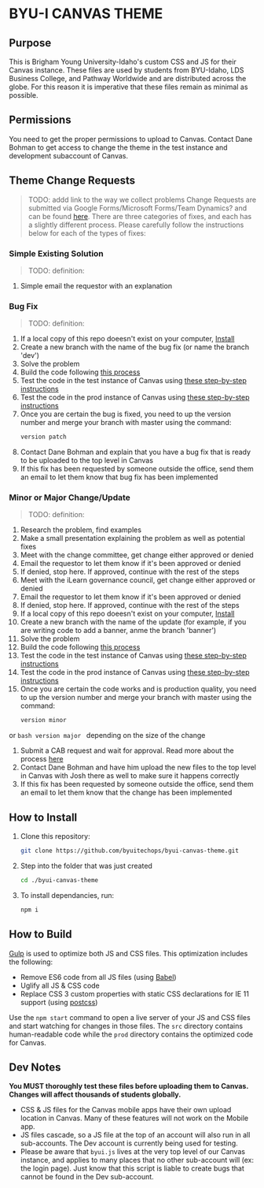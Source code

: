 # BYU-I CANVAS THEME

## Purpose
This is Brigham Young University-Idaho's custom CSS and JS for their Canvas instance. These files are used by students from BYU-Idaho, LDS Business College, and Pathway Worldwide and are distributed across the globe. For this reason it is imperative that these files remain as minimal as possible.

## Permissions
You need to get the proper permissions to upload to Canvas. Contact Dane Bohman to get access to change the theme in the test instance and development subaccount of Canvas.

## Theme Change Requests
> TODO: addd link to the way we collect problems
Change Requests are submitted via Google Forms/Microsoft Forms/Team Dynamics? and can be found [here](#). There are three categories of fixes, and each has a slightly different process. Please carefully follow the instructions below for each of the types of fixes:


### Simple Existing Solution
> TODO: definition:
1. Simple email the requestor with an explanation


### Bug Fix
> TODO: definition:
1. If a local copy of this repo doeesn't exist on your computer, [Install](#how-to-install) 
1. Create a new branch with the name of the bug fix (or name the branch 'dev')
1. Solve the problem
1. Build the code following [this process](#how-to-build)
1. Test the code in the test instance of Canvas using [these step-by-step instructions](./test.md)
1. Test the code in the prod instance of Canvas using [these step-by-step instructions](./testprod.md)
1. Once you are certain the bug is fixed, you need to up the version number and merge your branch with master using the command:
    ```bash
    version patch
    ```
1. Contact Dane Bohman and explain that you have a bug fix that is ready to be uploaded to the top level in Canvas
1. If this fix has been requested by someone outside the office, send them an email to let them know that bug fix has been implemented


### Minor or Major Change/Update
> TODO: definition:
1. Research the problem, find examples
1. Make a small presentation explaining the problem as well as potential fixes
1. Meet with the change committee, get change either approved or denied
1. Email the requestor to let them know if it's been approved or denied
1. If denied, stop here. If approved, continue with the rest of the steps
1. Meet with the iLearn governance council, get change either approved or denied 
1. Email the requestor to let them know if it's been approved or denied
1. If denied, stop here. If approved, continue with the rest of the steps
1. If a local copy of this repo doeesn't exist on your computer, [Install](#how-to-install) 
1. Create a new branch with the name of the update (for example, if you are writing code to add a banner, anme the branch 'banner')
1. Solve the problem
1. Build the code following [this process](#how-to-build)
1. Test the code in the test instance of Canvas using [these step-by-step instructions](./test.md)
1. Test the code in the prod instance of Canvas using [these step-by-step instructions](./testprod.md)
1. Once you are certain the code works and is production quality, you need to up the version number and merge your branch with master using the command:
    ```bash
    version minor
    ```
or
    ```bash
    version major
    ```
depending on the size of the change
1. Submit a CAB request and wait for approval. Read more about the process [here](https://webmailbyui.sharepoint.com/sites/IT/Policies%20and%20Standards/Change%20Management%20Documentation/Change%20Management%20Standard.pdf)
1. Contact Dane Bohman and have him upload the new files to the top level in Canvas with Josh there as well to make sure it happens correctly
1. If this fix has been requested by someone outside the office, send them an email to let them know that the change has been implemented



## How to Install

1. Clone this repository:
    ```bash
    git clone https://github.com/byuitechops/byui-canvas-theme.git
    ```
1. Step into the folder that was just created 
    ```bash
    cd ./byui-canvas-theme
    ```
1. To install dependancies, run:
    ```bash
    npm i
    ```

## How to Build
[Gulp](https://www.npmjs.com/package/gulp) is used to optimize both JS and CSS files. This optimization includes the following:
- Remove ES6 code from all JS files (using [Babel](https://babeljs.io/))
- Uglify all JS & CSS code
- Replace CSS 3 custom properties with static CSS declarations for IE 11 support (using [postcss](https://github.com/postcss))

Use the `npm start` command to open a live server of your JS and CSS files and start watching for changes in those files.
The `src` directory contains human-readable code while the `prod` directory contains the optimized code for Canvas.


## Dev Notes
**You MUST thoroughly test these files before uploading them to Canvas. Changes will affect thousands of students globally.**
- CSS & JS files for the Canvas mobile apps have their own upload location in Canvas. Many of these features will not work on the Mobile app.
- JS files cascade, so a JS file at the top of an account will also run in all sub-accounts. The Dev account is currently being used for testing.
- Please be aware that `byui.js` lives at the very top level of our Canvas instance, and applies to many places that no other sub-account will (ex: the login page). Just know that this script is liable to create bugs that cannot be found in the Dev sub-account.